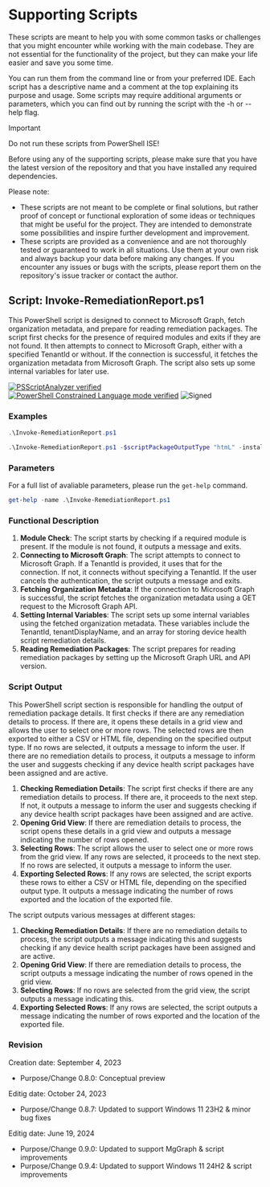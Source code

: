 # Supporting Scripts 

These scripts are meant to help you with some common tasks or challenges that you might encounter while working with the main codebase. They are not essential for the functionality of the project, but they can make your life easier and save you some time. 

You can run them from the command line or from your preferred IDE. Each script has a descriptive name and a comment at the top explaining its purpose and usage. Some scripts may require additional arguments or parameters, which you can find out by running the script with the -h or --help flag. 

> [!IMPORTANT] 
> Do not run these scripts from PowerShell ISE! 

Before using any of the supporting scripts, please make sure that you have the latest version of the repository and that you have installed any required dependencies. 

Please note: 

- These scripts are not meant to be complete or final solutions, but rather proof of concept or functional exploration of some ideas or techniques that might be useful for the project. They are intended to demonstrate some possibilities and inspire further development and improvement. 
- These scripts are provided as a convenience and are not thoroughly tested or guaranteed to work in all situations. Use them at your own risk and always backup your data before making any changes. If you encounter any issues or bugs with the scripts, please report them on the repository's issue tracker or contact the author. 

## Script: Invoke-RemediationReport.ps1

This PowerShell script is designed to connect to Microsoft Graph, fetch organization metadata, and prepare for reading remediation packages. The script first checks for the presence of required modules and exits if they are not found. It then attempts to connect to Microsoft Graph, either with a specified TenantId or without. If the connection is successful, it fetches the organization metadata from Microsoft Graph. The script also sets up some internal variables for later use.

[![PSScriptAnalyzer verified](https://img.shields.io/badge/PowerShell%20Script%20Analyzer%20verified-Yes-green?style=flat)](https://docs.microsoft.com/powershell/module/psscriptanalyzer/ "PowerShell Script Analyzer")
[![PowerShell Constrained Language mode verified](https://img.shields.io/badge/PowerShell%20Constrained%20Language%20mode%20verified-Not%20Supported-red?style=flat)](https://docs.microsoft.com/powershell/module/microsoft.powershell.core/about/about_language_modes/ "PowerShell Language mode")
![Signed](https://img.shields.io/badge/Signed-No-red?style=flat)

### Examples

```PowerShell
.\Invoke-RemediationReport.ps1

.\Invoke-RemediationReport.ps1 -$scriptPackageOutputType "htmL" -installRequiredComponents $true
```

### Parameters

For a full list of avaliable parameters, please run the `get-help` command.

```PowerShell
get-help -name .\Invoke-RemediationReport.ps1
```

### Functional Description

1. **Module Check**: The script starts by checking if a required module is present. If the module is not found, it outputs a message and exits.
2. **Connecting to Microsoft Graph**: The script attempts to connect to Microsoft Graph. If a TenantId is provided, it uses that for the connection. If not, it connects without specifying a TenantId. If the user cancels the authentication, the script outputs a message and exits.
3. **Fetching Organization Metadata**: If the connection to Microsoft Graph is successful, the script fetches the organization metadata using a GET request to the Microsoft Graph API.
4. **Setting Internal Variables**: The script sets up some internal variables using the fetched organization metadata. These variables include the TenantId, tenantDisplayName, and an array for storing device health script remediation details.
5. **Reading Remediation Packages**: The script prepares for reading remediation packages by setting up the Microsoft Graph URL and API version.

### Script Output

This PowerShell script section is responsible for handling the output of remediation package details. It first checks if there are any remediation details to process. If there are, it opens these details in a grid view and allows the user to select one or more rows. The selected rows are then exported to either a CSV or HTML file, depending on the specified output type. If no rows are selected, it outputs a message to inform the user. If there are no remediation details to process, it outputs a message to inform the user and suggests checking if any device health script packages have been assigned and are active.

1. **Checking Remediation Details**: The script first checks if there are any remediation details to process. If there are, it proceeds to the next step. If not, it outputs a message to inform the user and suggests checking if any device health script packages have been assigned and are active.
2. **Opening Grid View**: If there are remediation details to process, the script opens these details in a grid view and outputs a message indicating the number of rows opened.
3. **Selecting Rows**: The script allows the user to select one or more rows from the grid view. If any rows are selected, it proceeds to the next step. If no rows are selected, it outputs a message to inform the user.
4. **Exporting Selected Rows**: If any rows are selected, the script exports these rows to either a CSV or HTML file, depending on the specified output type. It outputs a message indicating the number of rows exported and the location of the exported file.

The script outputs various messages at different stages:

1. **Checking Remediation Details**: If there are no remediation details to process, the script outputs a message indicating this and suggests checking if any device health script packages have been assigned and are active.
2. **Opening Grid View**: If there are remediation details to process, the script outputs a message indicating the number of rows opened in the grid view.
3. **Selecting Rows**: If no rows are selected from the grid view, the script outputs a message indicating this.
4. **Exporting Selected Rows**: If any rows are selected, the script outputs a message indicating the number of rows exported and the location of the exported file.

### Revision

Creation date: September 4, 2023
- Purpose/Change 0.8.0: Conceptual preview

Editig date: October 24, 2023
- Purpose/Change 0.8.7: Updated to support Windows 11 23H2 & minor bug fixes

Editig date: June 19, 2024
- Purpose/Change 0.9.0: Updated to support MgGraph & script improvements
- Purpose/Change 0.9.4: Updated to support Windows 11 24H2 & script improvements
